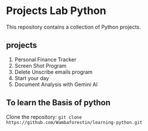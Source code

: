 # Projects Lab Python

This repository contains a collection of Python projects.

## projects

1. Personal Finance Tracker
2. Screen Shot Program
3. Delete Unscribe emails program
4. Start your day
5. Document Analysis with Gemini AI

## To learn the Basis of python

Clone the repository: `git clone https://github.com/Wambaforestin/learning-python.git`
